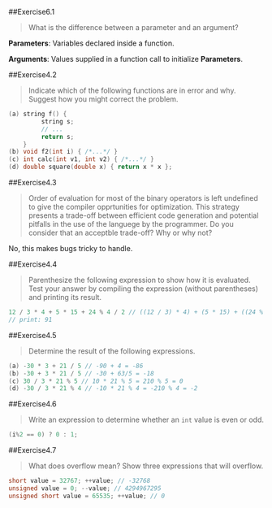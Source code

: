 ##Exercise6.1

> What is the difference between a parameter and an argument?

**Parameters**: Variables declared inside a function.

**Arguments**: Values supplied in a function call to initialize **Parameters**.

##Exercise4.2

> Indicate which of the following functions are in error and why. Suggest how you might correct the problem.

```cpp
(a) string f() {
         string s;
         // ...
         return s;
    }
(b) void f2(int i) { /*...*/ }
(c) int calc(int v1, int v2) { /*...*/ }
(d) double square(double x) { return x * x };
```

##Exercise4.3

> Order of evaluation for most of the binary operators is left undefined to give the compiler opprtunities for optimization. This strategy presents a trade-off between efficient code generation and potential pitfalls in the use of the languege by the programmer. Do you consider that an acceptble trade-off? Why or why not?

No, this makes bugs tricky to handle.

##Exercise4.4

> Parenthesize the following expression to show how it is evaluated. Test your answer by compiling the expression (without parentheses) and printing its result.

```cpp
12 / 3 * 4 + 5 * 15 + 24 % 4 / 2 // ((12 / 3) * 4) + (5 * 15) + ((24 % 2) / 2)
// print: 91
```

##Exercise4.5

> Determine the result of the following expressions.

```cpp
(a) -30 * 3 + 21 / 5 // -90 + 4 = -86
(b) -30 + 3 * 21 / 5 // -30 + 63/5 = -18
(c) 30 / 3 * 21 % 5 // 10 * 21 % 5 = 210 % 5 = 0
(d) -30 / 3 * 21 % 4 // -10 * 21 % 4 = -210 % 4 = -2
```

##Exercise4.6

> Write an expression to determine whether an `int` value is even or odd.

```cpp
(i%2 == 0) ? 0 : 1;
```

##Exercise4.7

> What does overflow mean? Show three expressions that will overflow.

```cpp
short value = 32767; ++value; // -32768
unsigned value = 0; --value; // 4294967295
unsigned short value = 65535; ++value; // 0
```

